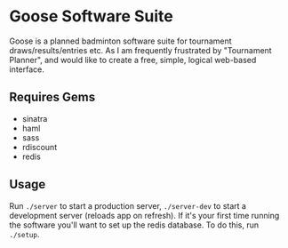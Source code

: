 Goose Software Suite
=======================

Goose is a planned badminton software suite for tournament draws/results/entries etc. As I am frequently frustrated by "Tournament Planner", and would like to create a free, simple, logical web-based interface.


Requires Gems
----------------

* sinatra
* haml
* sass
* rdiscount
* redis


Usage
--------

Run `./server` to start a production server, `./server-dev` to start a development server (reloads app on refresh). If it's your first time running the software you'll want to set up the redis database. To do this, run `./setup`.
